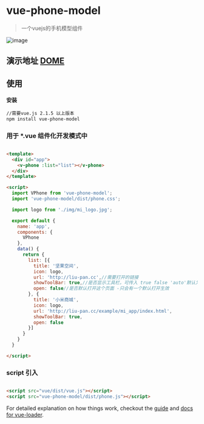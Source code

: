 # vue-phone-model

>一个vuejs的手机模型组件

![image](http://git.oschina.net/liupan520/vue-phone-model/raw/master/p.jpg)

## 演示地址 [DOME](http://liu-pan.cc/production)

## 使用

#### 安装

``` bash
//需要vue.js 2.1.5 以上版本
npm install vue-phone-model

```

### 用于 *.vue 组件化开发模式中


``` html

<template>
  <div id="app">
    <v-phone :list="list"></v-phone>
  </div>
</template>

<script>
  import VPhone from 'vue-phone-model';
  import 'vue-phone-model/dist/phone.css';

  import logo from './img/mi_logo.jpg';

  export default {
    name: 'app',
    components: {
      VPhone
    },
    data() {
      return {
        list: [{
          title: '坚果空间',
          icon: logo,
          url: 'http://liu-pan.cc',//需要打开的链接 
          showToolBar: true,//是否显示工具栏，可传入 true false 'auto'默认为 'auto',组件会根据打开网页的 meta属性决定
          open: false//是否默认打开这个页面 -只会有一个默认打开生效
        }, {
          title: '小米商城',
          icon: logo,
          url: 'http://liu-pan.cc/example/mi_app/index.html',
          showToolBar: true,
          open: false
        }]
      }
    }
  }

</script>

```
### script 引入 

``` html

<script src="vue/dist/vue.js"></script>
<script src="vue-phone-model/dist/phone.js"></script>

```

For detailed explanation on how things work, checkout the [guide](http://vuejs-templates.github.io/webpack/) and [docs for vue-loader](http://vuejs.github.io/vue-loader).
